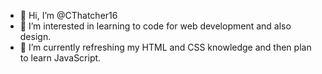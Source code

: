 - 👋 Hi, I’m @CThatcher16
- 👀 I’m interested in learning to code for web development and also design. 
- 🌱 I’m currently refreshing my HTML and CSS knowledge and then plan to learn JavaScript.


<!---
CThatcher16/CThatcher16 is a ✨ special ✨ repository because its `README.md` (this file) appears on your GitHub profile.
You can click the Preview link to take a look at your changes.
--->
